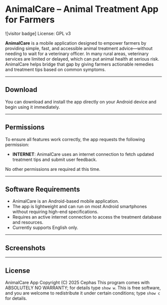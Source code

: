 # AnimalCare – Animal Treatment App for Farmers

!\[visitor badge] License: GPL v3

**AnimalCare** is a mobile application designed to empower farmers by providing simple, fast, and accessible animal treatment advice—without needing to wait for a veterinary officer. In many rural areas, veterinary services are limited or delayed, which can put animal health at serious risk. AnimalCare helps bridge that gap by giving farmers actionable remedies and treatment tips based on common symptoms.

---

## Download

You can download and install the app directly on your Android device and begin using it immediately.

---

## Permissions

To ensure all features work correctly, the app requests the following permission:

* **INTERNET**: AnimalCare uses an internet connection to fetch updated treatment tips and submit user feedback.

No other permissions are required at this time.

---

## Software Requirements

* AnimalCare is an Android-based mobile application.
* The app is lightweight and can run on most Android smartphones without requiring high-end specifications.
* Requires an active internet connection to access the treatment database and resources.
* Currently supports English only.

---

## Screenshots

<!-- Add your screenshots below -->

---

## License

AnimalCare App Copyright (C) 2025 Cephas
This program comes with ABSOLUTELY NO WARRANTY; for details type `show w`.
This is free software, and you are welcome to redistribute it under certain conditions; type `show c` for details.
